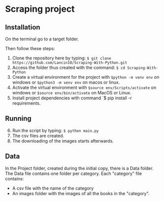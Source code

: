 # Scraping project

## Installation

On the terminal go to a target folder.

Then follow these steps:
1. Clone the repository here by typing: `$ git clone https://github.com/Lancin10/Scraping-With-Python.git`
2. Access the folder thus created with the command: `$ cd Scraping-With-Python`
3. Create a virtual environment for the project with `$python -m venv env` on windows or `$python3 -m venv env` on macos or linux.
4. Activate the virtual environment with `$source env/Scripts/activate` on windows or `$source env/bin/activate` on MacOS or Linux.
5. Install project dependencies with command `$ pip install -r requirements.

## Running

6. Run the script by typing: `$ python main.py`
7. The csv files are created.
8. The downloading of the images starts afterwards.

## Data

In the Project folder, created during the initial copy, there is a Data folder.
The Data file contains one folder per category.
Each "category" file contains:
 - A csv file with the name of the category</li>
 - An images folder with the images of all the books in the "category".</li>
